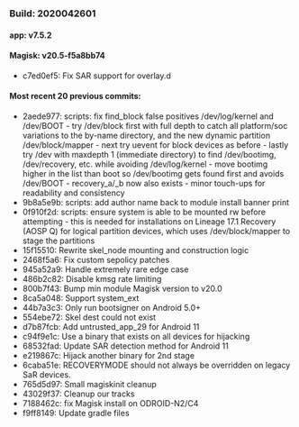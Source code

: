 ### Build: 2020042601
#### app: v7.5.2
#### Magisk: v20.5-f5a8bb74

- c7ed0ef5: Fix SAR support for overlay.d

#### Most recent 20 previous commits:

- 2aede977: scripts: fix find_block false positives /dev/log/kernel and /dev/BOOT - try /dev/block first with full depth to catch all platform/soc variations to the by-name directory, and the new dynamic partition /dev/block/mapper - next try uevent for block devices as before - lastly try /dev with maxdepth 1 (immediate directory) to find /dev/bootimg, /dev/recovery, etc. while avoiding /dev/log/kernel - move bootimg higher in the list than boot so /dev/bootimg gets found first and avoids /dev/BOOT - recovery_a/_b now also exists - minor touch-ups for readability and consistency
- 9b8a5e9b: scripts: add author name back to module install banner print
- 0f910f2d: scripts: ensure system is able to be mounted rw before attempting - this is needed for installations on Lineage 17.1 Recovery (AOSP Q) for logical partition devices, which uses /dev/block/mapper to stage the partitions
- 15f15510: Rewrite skel_node mounting and construction logic
- 2468f5a6: Fix custom sepolicy patches
- 945a52a9: Handle extremely rare edge case
- 486b2c82: Disable kmsg rate limiting
- 800b7f43: Bump min module Magisk version to v20.0
- 8ca5a048: Support system_ext
- 44b7a3c3: Only run bootsigner on Android 5.0+
- 554ebe72: Skel dest could not exist
- d7b87fcb: Add untrusted_app_29 for Android 11
- c94f9e1c: Use a binary that exists on all devices for hijacking
- 68532fad: Update SAR detection method for Android 11
- e219867c: Hijack another binary for 2nd stage
- 6caba51e: RECOVERYMODE should not always be overridden on legacy SaR devices.
- 765d5d97: Small magiskinit cleanup
- 43029f37: Cleanup our tracks
- 7188462c: fix Magisk install on ODROID-N2/C4
- f9ff8149: Update gradle files
